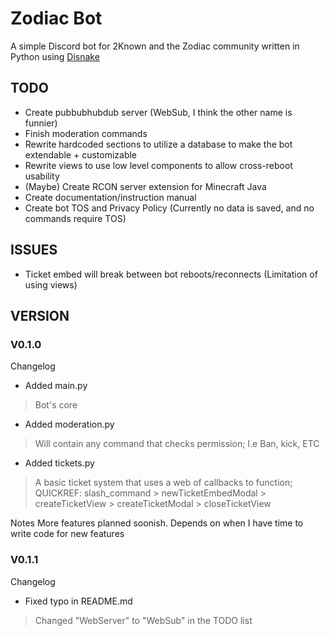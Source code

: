 # Zodiac Bot
A simple Discord bot for 2Known and the Zodiac community written in Python using [Disnake](https://pypi.org/project/disnake/)

## TODO
- Create pubbubhubdub server (WebSub, I think the other name is funnier)
- Finish moderation commands
- Rewrite hardcoded sections to utilize a database to make the bot extendable + customizable
- Rewrite views to use low level components to allow cross-reboot usability
- (Maybe) Create RCON server extension for Minecraft Java
- Create documentation/instruction manual
- Create bot TOS and Privacy Policy (Currently no data is saved, and no commands require TOS)
## ISSUES
- Ticket embed will break between bot reboots/reconnects (Limitation of using views)

## VERSION
### V0.1.0
Changelog
- Added main.py
> Bot's core
- Added moderation.py
> Will contain any command that checks permission; I.e Ban, kick, ETC
- Added tickets.py
> A basic ticket system that uses a web of callbacks to function; QUICKREF: slash_command > newTicketEmbedModal > createTicketView > createTicketModal > closeTicketView

Notes
More features planned soonish. Depends on when I have time to write code for new features

### V0.1.1
Changelog
- Fixed typo in README.md
> Changed "WebServer" to "WebSub" in the TODO list